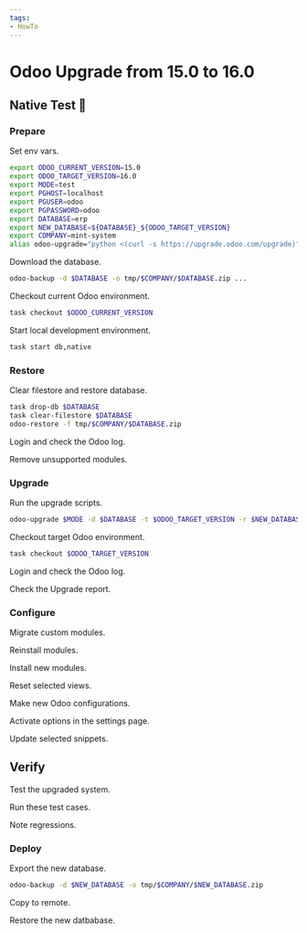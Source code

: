 ```yaml
---
tags:
- HowTo
---
```

# Odoo Upgrade from 15.0 to 16.0

## Native Test 🚧

### Prepare

Set env vars.

```bash
export ODOO_CURRENT_VERSION=15.0
export ODOO_TARGET_VERSION=16.0
export MODE=test
export PGHOST=localhost
export PGUSER=odoo
export PGPASSWORD=odoo
export DATABASE=erp
export NEW_DATABASE=${DATABASE}_${ODOO_TARGET_VERSION}
export COMPANY=mint-system
alias odoo-upgrade="python <(curl -s https://upgrade.odoo.com/upgrade)"
```

Download the database.

```bash
odoo-backup -d $DATABASE -o tmp/$COMPANY/$DATABASE.zip ...
```

Checkout current Odoo environment.

```bash
task checkout $ODOO_CURRENT_VERSION
```

Start local development environment.

```bash
task start db,native
```

### Restore

Clear filestore and restore database.

```bash
task drop-db $DATABASE
task clear-filestore $DATABASE
odoo-restore -f tmp/$COMPANY/$DATABASE.zip
```

Login and check the Odoo log.

Remove unsupported modules.

### Upgrade

Run the upgrade scripts.

```bash
odoo-upgrade $MODE -d $DATABASE -t $ODOO_TARGET_VERSION -r $NEW_DATABASE
```

Checkout target Odoo environment.

```bash
task checkout $ODOO_TARGET_VERSION
```

Login and check the Odoo log.

Check the Upgrade report.

### Configure

Migrate custom modules.

Reinstall modules.

Install new modules.

Reset selected views.

Make new Odoo configurations.

Activate options in the settings page.

Update selected snippets.

## Verify

Test the upgraded system.

Run these test cases.

Note regressions.

### Deploy

Export the new database.

```bash
odoo-backup -d $NEW_DATABASE -o tmp/$COMPANY/$NEW_DATABASE.zip
```

Copy to remote.

Restore the new datbabase.